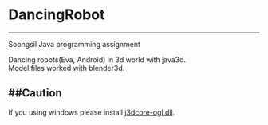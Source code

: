 # DancingRobot
---
Soongsil Java programming assignment

Dancing robots(Eva, Android) in 3d world with java3d.<br>
Model files worked with blender3d. <br>

##Caution
---
If you using windows please install [j3dcore-ogl.dll](http://bit.ly/1FIpF1F).
